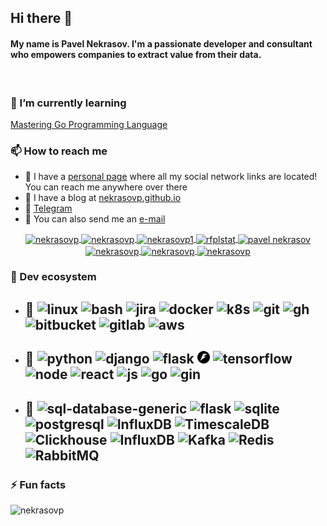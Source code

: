## Hi there 👋

#### My name is Pavel Nekrasov. I'm a passionate developer and consultant who empowers companies to extract value from their data.
&nbsp;

### 🌱 I’m currently learning

[Mastering Go Programming Language](https://www.gopl.io/)

### 📫 How to reach me

- 🔗 I have a [personal page](https://nekrasovp.github.io/pages/about.html) where all my social network links are located! You can reach me anywhere over there
- 📝 I have a blog at [nekrasovp.github.io](https://nekrasovp.github.io/category/blog.html)
- 💬 [Telegram](https://t.me/def12)
- 📧 You can also send me an [e-mail](mailto:nekrasovp@gmail.com)

<!-- Social links -->
<p align="center">
  <a href="https://fb.com/nekrasovp" target="blank">
    <img align="center" src="https://cdn.jsdelivr.net/npm/simple-icons@3.0.1/icons/facebook.svg" alt="nekrasovp" height="20" width="20" />
  </a>
  <a href="https://linkedin.com/in/nekrasovp" target="blank">
    <img align="center" src="https://cdn.jsdelivr.net/npm/simple-icons@3.0.1/icons/linkedin.svg" alt="nekrasovp" height="20" width="20" />
  </a>
  <a href="https://twitter.com/nekrasovp1" target="blank">
    <img align="center" src="https://cdn.jsdelivr.net/npm/simple-icons@3.0.1/icons/twitter.svg" alt="nekrasovp1" height="20" width="20" />
  </a>
  <a href="https://kaggle.com/rfplstat" target="blank">
    <img align="center" src="https://cdn.jsdelivr.net/npm/simple-icons@3.0.1/icons/kaggle.svg" alt="rfplstat" height="20" width="20" />
  </a>
  <a href="https://dribbble.com/Nekrasovp" target="blank">
    <img align="center" src="https://cdn.jsdelivr.net/npm/simple-icons@3.0.1/icons/dribbble.svg" alt="pavel nekrasov" height="20" width="20" />
  </a>
    <a href="https://codepen.io/nekrasovp" target="blank">
    <img align="center" src="https://cdn.jsdelivr.net/npm/simple-icons@3.0.1/icons/codepen.svg" alt="nekrasovp" height="20" width="20" />
  </a>
  <a href="https://codesandbox.com/nekrasovp" target="blank">
    <img align="center" src="https://cdn.jsdelivr.net/npm/simple-icons@3.0.1/icons/codesandbox.svg" alt="nekrasovp" height="20" width="20" />
  </a>
  <a href="https://www.codewars.com/users/nekrasovp@gmail.com" target="blank">
    <img align="center" src="https://cdn.jsdelivr.net/npm/simple-icons@3.0.1/icons/codewars.svg" alt="nekrasovp" height="20" width="20" />
  </a>
</p>

### 📑 Dev ecosystem

- ## 🎷 <img src="https://www.vectorlogo.zone/logos/linux/linux-icon.svg" alt="linux" width="20" height="20"/> <img src="https://www.vectorlogo.zone/logos/gnu_bash/gnu_bash-icon.svg" alt="bash" width="20" height="20"/> <img src="https://www.vectorlogo.zone/logos/atlassian_jira/atlassian_jira-icon.svg" alt="jira" width="20" height="20"/> <img src="https://www.vectorlogo.zone/logos/docker/docker-icon.svg" alt="docker" width="20" height="20"/> <img src="https://www.vectorlogo.zone/logos/kubernetes/kubernetes-icon.svg" alt="k8s" width="20" height="20"/> <img src="https://www.vectorlogo.zone/logos/git-scm/git-scm-icon.svg" alt="git" width="20" height="20"/> <img src="https://www.vectorlogo.zone/logos/github/github-icon.svg" alt="gh" width="20" height="20"/> <img src="https://www.vectorlogo.zone/logos/bitbucket/bitbucket-icon.svg" alt="bitbucket" width="20" height="20"/> <img src="https://www.vectorlogo.zone/logos/gitlab/gitlab-icon.svg" alt="gitlab" width="20" height="20"/> <img src="https://www.vectorlogo.zone/logos/amazon_aws/amazon_aws-icon.svg" alt="aws" width="20" height="20"/>

- ## 🎸 <img src="https://www.vectorlogo.zone/logos/python/python-icon.svg" alt="python" width="20" height="20"/> <img src="https://www.vectorlogo.zone/logos/djangoproject/djangoproject-icon.svg" alt="django" width="20" height="20"/> <img src="https://www.vectorlogo.zone/logos/pocoo_flask/pocoo_flask-icon.svg" alt="flask" width="20" height="20"/> <img src="https://raw.githubusercontent.com/simple-icons/simple-icons/36423c86ef0763e85658bf88e681e967ce634363/icons/fastapi.svg" alt="fastapi" width="20" height="20"/> <img src="https://www.vectorlogo.zone/logos/tensorflow/tensorflow-icon.svg" alt="tensorflow" width="20" height="20"/> <img src="https://www.vectorlogo.zone/logos/nodejs/nodejs-icon.svg" alt="node" width="20" height="20"/> <img src="https://www.vectorlogo.zone/logos/reactjs/reactjs-icon.svg" alt="react" width="20" height="20"/> <img src="https://www.vectorlogo.zone/logos/javascript/javascript-icon.svg" alt="js" width="20" height="20"/> <img src="https://www.vectorlogo.zone/logos/golang/golang-ar21.svg" alt="go" width="20" height="20"/> <img src="https://avatars.githubusercontent.com/u/7894478?s=200&v=4" alt="gin" width="20" height="20"/> 

- ## 🥁 <img src="https://raw.githubusercontent.com/amido/azure-vector-icons/master/renders/sql-database-generic.png" alt="sql-database-generic" width="20" height="20"/> <img src="https://www.vectorlogo.zone/logos/graphql/graphql-icon.svg" alt="flask" width="20" height="20"/> <img src="https://www.vectorlogo.zone/logos/sqlite/sqlite-icon.svg" alt="sqlite" width="20" height="20"/> <img src="https://www.vectorlogo.zone/logos/postgresql/postgresql-icon.svg" alt="postgresql" width="20" height="20"/> <img src="https://www.vectorlogo.zone/logos/influxdata/influxdata-icon.svg" alt="InfluxDB"  width="20" height="20"/> <img src="https://raw.githubusercontent.com/simple-icons/simple-icons/36423c86ef0763e85658bf88e681e967ce634363/icons/timescale.svg" alt="TimescaleDB"  width="20" height="20"/> <img src="https://cdn.worldvectorlogo.com/logos/clickhouse.svg" alt="Clickhouse"  width="20" height="20"/> <img src="https://www.vectorlogo.zone/logos/mongodb/mongodb-icon.svg" alt="InfluxDB" width="20" height="20"/> <img src="https://www.vectorlogo.zone/logos/apache_kafka/apache_kafka-icon.svg" alt="Kafka" width="20" height="20"/> <img src="https://www.vectorlogo.zone/logos/redis/redis-icon.svg" alt="Redis" width="20" height="20"/> <img src="https://www.vectorlogo.zone/logos/rabbitmq/rabbitmq-icon.svg" alt="RabbitMQ" width="20" height="20"/>


### ⚡ Fun facts

![nekrasovp](https://komarev.com/ghpvc/?username=nekrasovp&style=plastic&color=green)
<!--
![nekrasovp](https://github-readme-stats.vercel.app/api/top-langs/?username=nekrasovp&layout=compact&hide=html&count_private=true)
-->
<!--
![nekrasovp](https://github-readme-stats.vercel.app/api?username=nekrasovp&show_icons=true&hide=contribs,prs&count_private=true&theme=buefy&include_all_commits=Tre&include_all_commits=True&layout=compact&card_width=200)
-->
